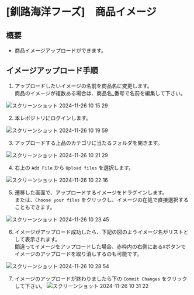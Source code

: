 # [釧路海洋フーズ]　商品イメージ
## 概要
- 商品イメージアップロードができます。

## イメージアップロード手順
1. アップロードしたいイメージの名前を商品名に変更します。<br>
商品のイメージが複数ある場合は、商品名_番号で名前を編集して下さい。<br>

  ![スクリーンショット 2024-11-26 10 15 29](https://github.com/user-attachments/assets/dbdf115a-976c-4530-8424-8b2c1a128c6a)


2. 本レポジトリにログインします。

![スクリーンショット 2024-11-26 10 19 59](https://github.com/user-attachments/assets/d21fab9f-fa0d-45c7-9196-878cab0366cb)


3. アップロードする上品のカテゴリに当たるフォルダを開きます。

![スクリーンショット 2024-11-26 10 21 29](https://github.com/user-attachments/assets/420c3dd0-8a49-4ab1-848b-24cf05128af0)


4. 右上の `Add File` から `Upload files` を選択します。

![スクリーンショット 2024-11-26 10 22 16](https://github.com/user-attachments/assets/e3bcb73e-cd46-48ab-ac7a-49c82fc6f1e4)


5. 遷移した画面で、アップロードするイメージをドラグインします。<br>
または、`Choose your files` をクリックし、イメージの在処で直接選択することもできます。

![スクリーンショット 2024-11-26 10 23 45](https://github.com/user-attachments/assets/22e7d07f-f054-413d-8899-8d891aea04a0)


6. イメージがアップロード成功したら、下記の図のようイメージ名がリストとして表示されます。<br>
間違ってイメージをアップロードした場合、赤枠内の右側にある`X`ボタンでイメージのアップロードを取り消しするのも可能です。

![スクリーンショット 2024-11-26 10 28 54](https://github.com/user-attachments/assets/8b872df8-bcfd-49f2-b547-edb57c2685d5)


7. イメージのアップロードが終わりましたら下の `Commit Changes` をクリックして下さい。
![スクリーンショット 2024-11-26 10 31 22](https://github.com/user-attachments/assets/9cfe8fda-50f4-44b9-acc3-b9bd9c887e97)



